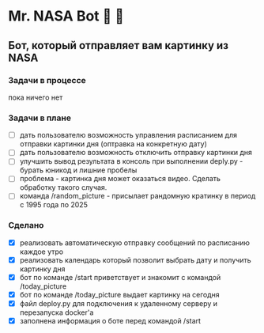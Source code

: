 # Mr. NASA Bot :rocket: :speech_balloon:

## Бот, который отправляет вам картинку из NASA

### Задачи в процессе
пока ничего нет

### Задачи в плане
- [ ] дать пользователю возможность управления расписанием для отправки картинки дня (оптравка на конкретную дату)
- [ ] дать пользователю возможность отключить отправку картинки дня 
- [ ] улучшить вывод результата в консоль при выполнении deply.py - бурать юникод и лишние пробелы
- [ ] проблема - картинка дня может оказаться видео. Сделать обработку такого случая.
- [ ] команда /random_picture - присылает рандомную кратинку в период с 1995 года по 2025

### Сделано
- [x] реализовать автоматическую отправку сообщений по расписанию каждое утро
- [x] реализовать календарь который позволит выбрать дату и получить картинку дня
- [x] бот по команде /start приветствует и знакомит с командой /today_picture
- [x] бот по команде /today_picture выдает картинку на сегодня
- [x] файл deploy.py для подключения к удаленному серверу и перезапуска docker'a
- [x] заполнена информация о боте перед командой /start